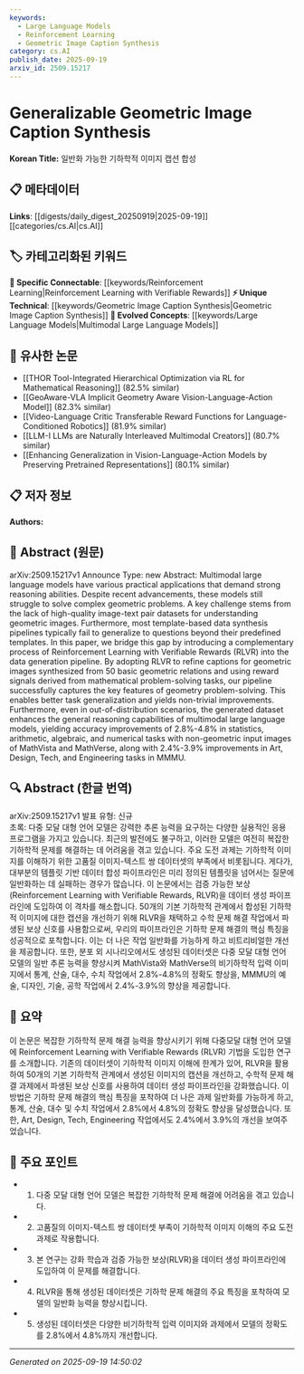 ```yaml
---
keywords:
  - Large Language Models
  - Reinforcement Learning
  - Geometric Image Caption Synthesis
category: cs.AI
publish_date: 2025-09-19
arxiv_id: 2509.15217
---
```


<!-- KEYWORD_LINKING_METADATA:
{
  "processed_timestamp": "2025-09-22 21:41:47.236596",
  "vocabulary_version": "1.0",
  "selected_keywords": [
    "Large Language Models",
    "Reinforcement Learning",
    "Geometric Image Caption Synthesis"
  ],
  "rejected_keywords": [
    "Data Generation Pipeline"
  ],
  "similarity_scores": {
    "Large Language Models": 0.85,
    "Reinforcement Learning": 0.8,
    "Geometric Image Caption Synthesis": 0.7
  },
  "extraction_method": "AI_prompt_based",
  "budget_applied": true
}
-->


# Generalizable Geometric Image Caption Synthesis

**Korean Title:** 일반화 가능한 기하학적 이미지 캡션 합성

## 📋 메타데이터

**Links**: [[digests/daily_digest_20250919|2025-09-19]]   [[categories/cs.AI|cs.AI]]

## 🏷️ 카테고리화된 키워드
**🔗 Specific Connectable**: [[keywords/Reinforcement Learning|Reinforcement Learning with Verifiable Rewards]]
**⚡ Unique Technical**: [[keywords/Geometric Image Caption Synthesis|Geometric Image Caption Synthesis]]
**🚀 Evolved Concepts**: [[keywords/Large Language Models|Multimodal Large Language Models]]

## 🔗 유사한 논문
- [[THOR Tool-Integrated Hierarchical Optimization via RL for Mathematical Reasoning]] (82.5% similar)
- [[GeoAware-VLA Implicit Geometry Aware Vision-Language-Action Model]] (82.3% similar)
- [[Video-Language Critic Transferable Reward Functions for Language-Conditioned Robotics]] (81.9% similar)
- [[LLM-I LLMs are Naturally Interleaved Multimodal Creators]] (80.7% similar)
- [[Enhancing Generalization in Vision-Language-Action Models by Preserving Pretrained Representations]] (80.1% similar)

## 📋 저자 정보

**Authors:** 

## 📄 Abstract (원문)

arXiv:2509.15217v1 Announce Type: new 
Abstract: Multimodal large language models have various practical applications that demand strong reasoning abilities. Despite recent advancements, these models still struggle to solve complex geometric problems. A key challenge stems from the lack of high-quality image-text pair datasets for understanding geometric images. Furthermore, most template-based data synthesis pipelines typically fail to generalize to questions beyond their predefined templates. In this paper, we bridge this gap by introducing a complementary process of Reinforcement Learning with Verifiable Rewards (RLVR) into the data generation pipeline. By adopting RLVR to refine captions for geometric images synthesized from 50 basic geometric relations and using reward signals derived from mathematical problem-solving tasks, our pipeline successfully captures the key features of geometry problem-solving. This enables better task generalization and yields non-trivial improvements. Furthermore, even in out-of-distribution scenarios, the generated dataset enhances the general reasoning capabilities of multimodal large language models, yielding accuracy improvements of $2.8\%\text{-}4.8\%$ in statistics, arithmetic, algebraic, and numerical tasks with non-geometric input images of MathVista and MathVerse, along with $2.4\%\text{-}3.9\%$ improvements in Art, Design, Tech, and Engineering tasks in MMMU.

## 🔍 Abstract (한글 번역)

arXiv:2509.15217v1 발표 유형: 신규  
초록: 다중 모달 대형 언어 모델은 강력한 추론 능력을 요구하는 다양한 실용적인 응용 프로그램을 가지고 있습니다. 최근의 발전에도 불구하고, 이러한 모델은 여전히 복잡한 기하학적 문제를 해결하는 데 어려움을 겪고 있습니다. 주요 도전 과제는 기하학적 이미지를 이해하기 위한 고품질 이미지-텍스트 쌍 데이터셋의 부족에서 비롯됩니다. 게다가, 대부분의 템플릿 기반 데이터 합성 파이프라인은 미리 정의된 템플릿을 넘어서는 질문에 일반화하는 데 실패하는 경우가 많습니다. 이 논문에서는 검증 가능한 보상(Reinforcement Learning with Verifiable Rewards, RLVR)을 데이터 생성 파이프라인에 도입하여 이 격차를 해소합니다. 50개의 기본 기하학적 관계에서 합성된 기하학적 이미지에 대한 캡션을 개선하기 위해 RLVR을 채택하고 수학 문제 해결 작업에서 파생된 보상 신호를 사용함으로써, 우리의 파이프라인은 기하학 문제 해결의 핵심 특징을 성공적으로 포착합니다. 이는 더 나은 작업 일반화를 가능하게 하고 비트리비얼한 개선을 제공합니다. 또한, 분포 외 시나리오에서도 생성된 데이터셋은 다중 모달 대형 언어 모델의 일반 추론 능력을 향상시켜 MathVista와 MathVerse의 비기하학적 입력 이미지에서 통계, 산술, 대수, 수치 작업에서 $2.8\%\text{-}4.8\%$의 정확도 향상을, MMMU의 예술, 디자인, 기술, 공학 작업에서 $2.4\%\text{-}3.9\%$의 향상을 제공합니다.

## 📝 요약

이 논문은 복잡한 기하학적 문제 해결 능력을 향상시키기 위해 다중모달 대형 언어 모델에 Reinforcement Learning with Verifiable Rewards (RLVR) 기법을 도입한 연구를 소개합니다. 기존의 데이터셋이 기하학적 이미지 이해에 한계가 있어, RLVR을 활용하여 50개의 기본 기하학적 관계에서 생성된 이미지의 캡션을 개선하고, 수학적 문제 해결 과제에서 파생된 보상 신호를 사용하여 데이터 생성 파이프라인을 강화했습니다. 이 방법은 기하학 문제 해결의 핵심 특징을 포착하여 더 나은 과제 일반화를 가능하게 하고, 통계, 산술, 대수 및 수치 작업에서 2.8%에서 4.8%의 정확도 향상을 달성했습니다. 또한, Art, Design, Tech, Engineering 작업에서도 2.4%에서 3.9%의 개선을 보여주었습니다.

## 🎯 주요 포인트

- 1. 다중 모달 대형 언어 모델은 복잡한 기하학적 문제 해결에 어려움을 겪고 있습니다.

- 2. 고품질의 이미지-텍스트 쌍 데이터셋 부족이 기하학적 이미지 이해의 주요 도전 과제로 작용합니다.

- 3. 본 연구는 강화 학습과 검증 가능한 보상(RLVR)을 데이터 생성 파이프라인에 도입하여 이 문제를 해결합니다.

- 4. RLVR을 통해 생성된 데이터셋은 기하학 문제 해결의 주요 특징을 포착하여 모델의 일반화 능력을 향상시킵니다.

- 5. 생성된 데이터셋은 다양한 비기하학적 입력 이미지와 과제에서 모델의 정확도를 2.8%에서 4.8%까지 개선합니다.

---

*Generated on 2025-09-19 14:50:02*
